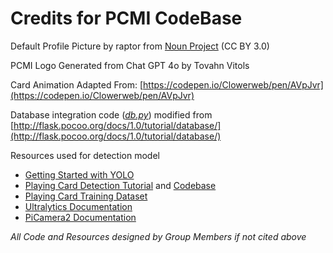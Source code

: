 # Credits for PCMI CodeBase

Default Profile Picture by raptor from <a href="https://thenounproject.com/browse/icons/term/profile/" target="_blank" title="profile Icons">Noun Project</a> (CC BY 3.0)

PCMI Logo Generated from Chat GPT 4o by Tovahn Vitols

Card Animation Adapted From: [https://codepen.io/Clowerweb/pen/AVpJvr](https://codepen.io/Clowerweb/pen/AVpJvr)

Database integration code (*[db.py](db.py)*) modified from [http://flask.pocoo.org/docs/1.0/tutorial/database/](http://flask.pocoo.org/docs/1.0/tutorial/database/)

Resources used for detection model
- [Getting Started with YOLO](https://core-electronics.com.au/guides/getting-started-with-yolo-object-and-animal-recognition-on-the-raspberry-pi/)
- [Playing Card Detection Tutorial](https://medium.com/@sdwiulfah/having-fun-with-yolov8-how-good-your-model-in-detecting-playing-card-a468a02e4775) and [Codebase](https://github.com/saskia-dwi-ulfah/playing-card-detection-yolov8/)
- [Playing Card Training Dataset](https://www.kaggle.com/datasets/andy8744/playing-cards-object-detection-dataset)
- [Ultralytics Documentation](https://docs.ultralytics.com/)
- [PiCamera2 Documentation](https://datasheets.raspberrypi.com/camera/picamera2-manual.pdf)


*All Code and Resources designed by Group Members if not cited above*